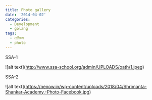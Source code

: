 ```yaml
---
title: Photo gallery
date: '2014-04-02'
categories:
  - Development
  - golang
tags:
  - শ্রেণীকক্ষ
  - photo
---
```

SSA-1

!\[alt text](http://www.ssa-school.org/admin/UPLOADS/oath/1.jpeg)

SSA-2

!\[alt text](https://nenow.in/wp-content/uploads/2018/04/Shrimanta-Shankar-Academy.-Photo-Facebook.jpg)
